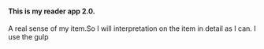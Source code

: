 #### This is my reader app 2.0.
A real sense of my item.So I will interpretation on the item in detail as I can.
I use the gulp 